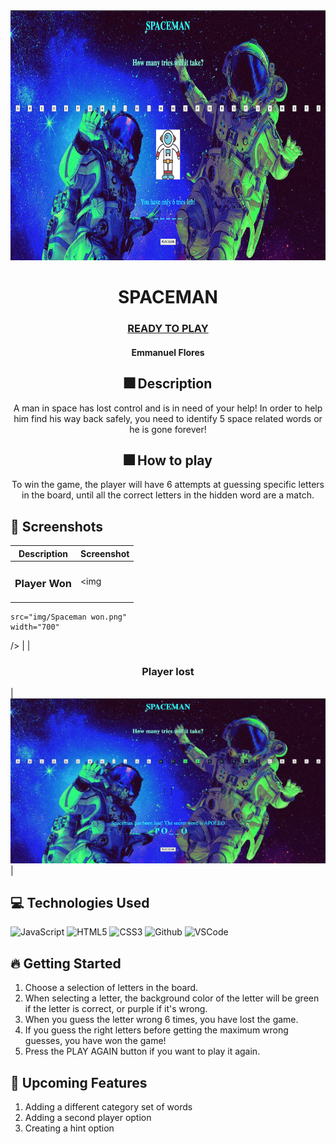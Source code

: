 

 <div id="header" align="center">

  <img src="img/Screen Shot 2023-01-27 at 1.24.38 AM.png" width="800" height="400">

 </div>

  <div id="description" align="center">

  # SPACEMAN

  ### [READY TO PLAY](https://efloresrami.github.io/Spaceman/)

  #### Emmanuel Flores


  ## :fireworks: Description

  A man in space has lost control and is in need of your help! In order to help him find his way back safely, you need to identify 5 space related words or he is gone forever!

  ## :fireworks: How to play

  To win the game, the player will have 6 attempts at guessing specific letters in the board, until all the correct letters in the hidden word are a match.
  </div>

  ## :camera_flash: Screenshots 

  |   Description | Screenshot | 
  |:-------------:| -----------|
  | <h3>Player Won</h3> | <img
    src="img/Spaceman won.png"
    width="700"
  /> |
  | <h3 align="center">Player lost</h3> | <img
    src="img/Spaceman lost.png"
    width="700"
  /> |

  ## :computer: Technologies Used

  ![JavaScript](https://img.shields.io/badge/-JavaScript-05122A?style=flat&logo=javascript)
  ![HTML5](https://img.shields.io/badge/-HTML5-05122A?style=flat&logo=html5)
  ![CSS3](https://img.shields.io/badge/-CSS-05122A?style=flat&logo=css3)
  ![Github](https://img.shields.io/badge/-GitHub-05122A?style=flat&logo=github)
  ![VSCode](https://img.shields.io/badge/-VS_Code-05122A?style=flat&logo=visualstudio)

  ## :fire: Getting Started

  1. Choose a selection of letters in the board.
  2. When selecting a letter, the background color of the letter will be green if the letter is correct, or purple if it's wrong.
  3. When you guess the letter wrong 6 times, you have lost the game.
  4. If you guess the right letters before getting the maximum wrong guesses, you have won the game!
  5. Press the PLAY AGAIN button if you want to play it again.

  ## :satellite: Upcoming Features

  1. Adding a different category set of words
  2. Adding a second player option
  3. Creating a hint option